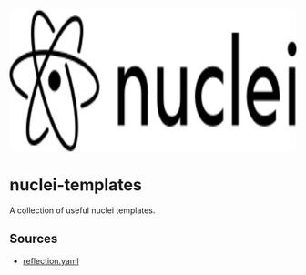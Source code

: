 <p align="center">
  <img width="700" height="250" src="images/nuclei-logo.png">
</p>

# nuclei-templates

A collection of useful nuclei templates.

## Sources

- [reflection.yaml](https://github.com/schooldropout1337/nuclei-templates/blob/main/reflection.yaml)
